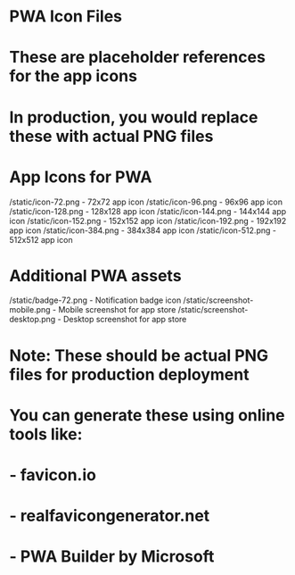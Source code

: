 # PWA Icon Files
# These are placeholder references for the app icons
# In production, you would replace these with actual PNG files

# App Icons for PWA
/static/icon-72.png    - 72x72 app icon
/static/icon-96.png    - 96x96 app icon  
/static/icon-128.png   - 128x128 app icon
/static/icon-144.png   - 144x144 app icon
/static/icon-152.png   - 152x152 app icon
/static/icon-192.png   - 192x192 app icon
/static/icon-384.png   - 384x384 app icon
/static/icon-512.png   - 512x512 app icon

# Additional PWA assets
/static/badge-72.png   - Notification badge icon
/static/screenshot-mobile.png  - Mobile screenshot for app store
/static/screenshot-desktop.png - Desktop screenshot for app store

# Note: These should be actual PNG files for production deployment
# You can generate these using online tools like:
# - favicon.io
# - realfavicongenerator.net
# - PWA Builder by Microsoft
